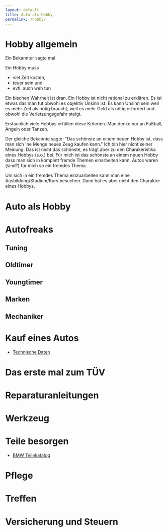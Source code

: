 ```yaml
---
layout: default
title: Auto als Hobby
permalink: /hobby/
---
```


# Hobby allgemein
Ein Bekannter sagte mal 

Ein Hobby muss 
- viel Zeit kosten, 
- teuer sein und 
- evtl. auch weh tun

Ein bischen Wahrheit ist dran. Ein Hobby ist nicht rational zu erklären. Es ist etwas das man tut obwohl es objektiv Unsinn ist. Es kann Unsinn sein weil es mehr Zeit als nötig braucht, weil es mehr Geld als nötig erfordert und obwohl die Verletzungsgefahr steigt. 

Erstaunlich viele Hobbys erfüllen diese Kriterien. Man denke nur an Fußball, Angeln oder Tanzen.

Der gleiche Bekannte sagte: "Das schönste an einem neuen Hobby ist, dass man sich 'ne Menge neues Zeug kaufen kann." Ich bin hier nicht seiner Meinung. Das ist nicht das schönste, es trägt aber zu den Charakeristika eines Hobbys (s.o.) bei.
Für mich ist das schönste an einem neuen Hobby dass man sich in komplett fremde Themen einarbeiten kann. Autos waren (sind?) für mich so ein fremdes Thema.

Um sich in ein fremdes Thema einzuarbeiten kann man eine Ausbildung/Studium/Kurs besuchen. Dann hat es aber nicht den Charakter eines Hobbys.

# Auto als Hobby


# Autofreaks
## Tuning
## Oldtimer
## Youngtimer
## Marken
## Mechaniker
# Kauf eines Autos
* [Technische Daten](http://www.7-forum.com/modelle/e38/technische_daten.php)
# Das erste mal zum TÜV
# Reparaturanleitungen
# Werkzeug
# Teile besorgen
* [BMW Teilekatalog](http://bmwteilekatalog24.info/bmw/)
# Pflege
# Treffen
# Versicherung und Steuern

